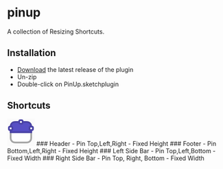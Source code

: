 # pinup
A collection of Resizing Shortcuts. 

## Installation

- [<a href="https://github.com/acollurafici/PinUp/releases/tag/v0.3.2">Download</a>](https://github.com/acollurafici/PinUp/releases/tag/v0.3.2) the latest release of the plugin
- Un-zip
- Double-click on PinUp.sketchplugin

## Shortcuts

<img src="images/tlrh.png"/>
### Header
- Pin Top,Left,Right
- Fixed Height
### Footer
- Pin Bottom,Left,Right 
- Fixed Height
### Left Side Bar 
- Pin Top,Left,Bottom 
- Fixed Width
### Right Side Bar 
- Pin Top, Right, Bottom 
- Fixed Width


